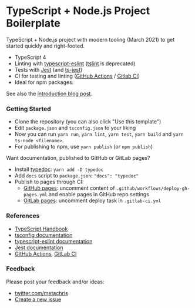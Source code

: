 # TypeScript + Node.js Project Boilerplate

TypeScript + Node.js project with modern tooling (March 2021) to get started quickly and right-footed.

* TypeScript 4
* Linting with [typescript-eslint](https://github.com/typescript-eslint/typescript-eslint) ([tslint](https://palantir.github.io/tslint/) is deprecated)
* Tests with [Jest](https://jestjs.io/docs/getting-started) (and [ts-jest](https://www.npmjs.com/package/ts-jest))
* CI for testing and linting ([GitHub Actions](https://docs.github.com/en/actions) / [Gitlab CI](https://docs.gitlab.com/ee/ci/))
* Ideal for npm packages.

See also the [introduction blog post](https://www.metachris.com/2021/03/bootstrapping-a-typescript-node.js-project/).


### Getting Started

* Clone the repository (you can also click "Use this template")
* Edit `package.json` and `tsconfig.json` to your liking
* Now you can run `yarn run`, `yarn lint`, `yarn test`, `yarn build` and `yarn ts-node <filename>`.
* For publishing to npm, use `yarn publish` (or `npm publish`)

Want documentation, published to GitHub or GitLab pages?

* Install [typedoc](https://typedoc.org/guides/doccomments/): `yarn add -D typedoc`
* Add `docs` script to `package.json`: `"docs": "typedoc"`
* Publish to pages through CI:
  * [GitHub pages](https://pages.github.com/): uncomment content of `.github/workflows/deploy-gh-pages.yml` and enable pages in GitHub repo settings
  * [GitLab pages](https://docs.gitlab.com/ee/user/project/pages/): uncomment deploy task in `.gitlab-ci.yml`

### References

* [TypeScript Handbook](https://www.typescriptlang.org/docs/handbook/intro.html)
* [tsconfig documentation](https://www.typescriptlang.org/tsconfig)
* [typescript-eslint documentation](https://github.com/typescript-eslint/typescript-eslint/blob/master/docs/getting-started/linting/README.md)
* [Jest documentation](https://jestjs.io/docs/getting-started)
* [GitHub Actions](https://docs.github.com/en/actions), [GitLab CI](https://docs.gitlab.com/ee/ci/)


### Feedback

Please post your feedback and/or ideas:

* [twitter.com/metachris](https://twitter.com/metachris)
* [Create a new issue](https://github.com/metachris/typescript-nodejs-boilerplate/issues)
